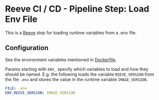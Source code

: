 # Reeve CI / CD - Pipeline Step: Load Env File

This is a [Reeve](https://github.com/reeveci/reeve) step for loading runtime variables from a .env file.

## Configuration

See the environment variables mentioned in [Dockerfile](Dockerfile).

Params starting with `ENV_` specify which variables to load and how they should be named.
E.g. the following loads the variable `REEVE_VERSION` from the file `.env` and stores the value in the runtime variable `IMAGE_VERSION`.

```yaml
FILE: .env
ENV_REEVE_VERSION: IMAGE_VERSION
```
